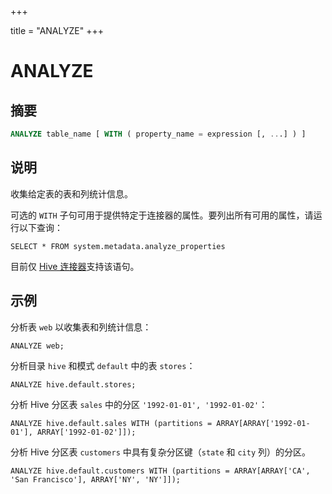 +++

title = "ANALYZE"
+++

# ANALYZE

## 摘要

``` sql
ANALYZE table_name [ WITH ( property_name = expression [, ...] ) ]
```

## 说明

收集给定表的表和列统计信息。

可选的 `WITH` 子句可用于提供特定于连接器的属性。要列出所有可用的属性，请运行以下查询：

    SELECT * FROM system.metadata.analyze_properties

目前仅 [Hive 连接器](../connector/hive.html)支持该语句。

## 示例

分析表 `web` 以收集表和列统计信息：

    ANALYZE web;

分析目录 `hive` 和模式 `default` 中的表 `stores`：

    ANALYZE hive.default.stores;

分析 Hive 分区表 `sales` 中的分区 `'1992-01-01', '1992-01-02'`：

    ANALYZE hive.default.sales WITH (partitions = ARRAY[ARRAY['1992-01-01'], ARRAY['1992-01-02']]);

分析 Hive 分区表 `customers` 中具有复杂分区键（`state` 和 `city` 列）的分区。

    ANALYZE hive.default.customers WITH (partitions = ARRAY[ARRAY['CA', 'San Francisco'], ARRAY['NY', 'NY']]);
